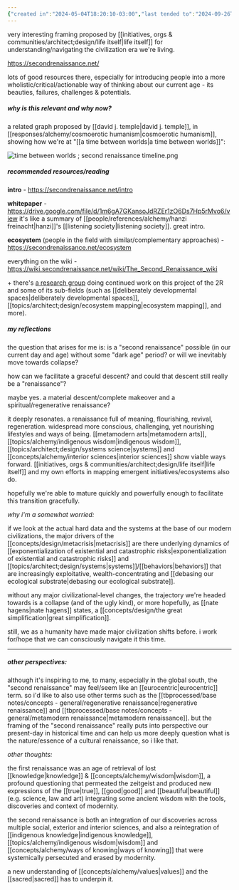 ```yaml
---
{"created in":"2024-05-04T18:20:10-03:00","last tended to":"2024-09-26T15:21:33-03:00","tags":["🌿","metacrisis","community","concept"],"aliases":["2R"],"dg-publish":true,"relevancescore":96,"notestage":["🌿"],"permalink":"/responses/design/second-renaissance/","dgPassFrontmatter":true,"created":"2024-05-04T18:20:10.067-03:00","updated":"2024-09-26T15:21:34.427-03:00"}
---
```


very interesting framing proposed by [[initiatives, orgs & communities/architect;design/life itself\|life itself]] for understanding/navigating the civilization era we're living.

https://secondrenaissance.net/

lots of good resources there, especially for introducing people into a more wholistic/critical/actionable way of thinking about our current age - its beauties, failures, challenges & potentials.

##### why is this relevant and why now?

a related graph proposed by [[david j. temple\|david j. temple]], in [[responses/alchemy/cosmoerotic humanism\|cosmoerotic humanism]], showing how we're at "[[a time between worlds\|a time between worlds]]":

![time between worlds ; second renaissance timeline.png](/img/user/assets/time%20between%20worlds%20;%20second%20renaissance%20timeline.png)

##### recommended resources/reading

**intro** - https://secondrenaissance.net/intro

**whitepaper** - https://drive.google.com/file/d/1m6gA7GKansoJdRZEr1zO6Ds7Hp5rMvo6/view
it's like a summary of [[people/references/alchemy/hanzi freinacht\|hanzi]]'s [[listening society\|listening society]]. great intro.

**ecosystem** (people in the field with similar/complementary approaches) - https://secondrenaissance.net/ecosystem

everything on the wiki - https://wiki.secondrenaissance.net/wiki/The_Second_Renaissance_wiki

\+ there's [a research group](https://lifeitself.org/research) doing continued work on this project of the 2R and some of its sub-fields (such as [[deliberately developmental spaces\|deliberately developmental spaces]], [[topics/architect;design/ecosystem mapping\|ecosystem mapping]], and more).

##### my reflections

the question that arises for me is: is a "second renaissance" possible (in our current day and age) without some "dark age" period? or will we inevitably move towards collapse?

how can we facilitate a graceful descent? and could that descent still really be a "renaissance"?

maybe yes. a material descent/complete makeover and a spiritual/regenerative renaissance?

it deeply resonates. a renaissance full of meaning, flourishing, revival, regeneration. widespread more conscious, challenging, yet nourishing lifestyles and ways of being. [[metamodern arts\|metamodern arts]], [[topics/alchemy/indigenous wisdom\|indigenous wisdom]], [[topics/architect;design/systems science\|systems]] and [[concepts/alchemy/interior sciences\|interior sciences]] show viable ways forward. [[initiatives, orgs & communities/architect;design/life itself\|life itself]] and my own efforts in mapping emergent initiatives/ecosystems also do.

hopefully we're able to mature quickly and powerfully enough to facilitate this transition gracefully.

*why i'm a somewhat worried:*

if we look at the actual hard data and the systems at the base of our modern civilizations, the major drivers of the [[concepts/design/metacrisis\|metacrisis]] are there  underlying dynamics of [[exponentialization of existential and catastrophic risks\|exponentialization of existential and catastrophic risks]] and [[topics/architect;design/systems\|systems]]/[[behaviors\|behaviors]] that are increasingly exploitative, wealth-concentrating and [[debasing our ecological substrate\|debasing our ecological substrate]].

without any major civilizational-level changes, the trajectory we're headed towards is a collapse (and of the ugly kind), or more hopefully, as [[nate hagens\|nate hagens]] states, a [[concepts/design/the great simplification\|great simplification]].

still, we as a humanity have made major civilization shifts before. i work for/hope that we can consciously navigate it this time.

---
##### other perspectives:

although it's inspiring to me, to many, especially in the global south, the "second renaissance" may feel/seem like an [[eurocentric\|eurocentric]] term. so i'd like to also use other terms such as the [[tbprocessed/base notes/concepts - general/regenerative renaissance\|regenerative renaissance]] and [[tbprocessed/base notes/concepts - general/metamodern renaissance\|metamodern renaissance]]. but the framing of the "second renaissance" really puts into perspective our present-day in historical time and can help us more deeply question what is the nature/essence of a cultural renaissance, so i like that.


*other thoughts:*

the first renaissance was an age of retrieval of lost [[knowledge\|knowledge]] & [[concepts/alchemy/wisdom\|wisdom]], a profound questioning that permeated the zeitgeist and produced new expressions of the [[true\|true]], [[good\|good]] and [[beautiful\|beautiful]] (e.g. science, law and art) integrating some ancient wisdom with the tools, discoveries and context of modernity.

the second renaissance is both an integration of our discoveries across multiple social, exterior and interior sciences, and also a reintegration of [[indigenous knowledge\|indigenous knowledge]], [[topics/alchemy/indigenous wisdom\|wisdom]] and [[concepts/alchemy/ways of knowing\|ways of knowing]] that were systemically persecuted and erased by modernity.

a new understanding of [[concepts/alchemy/values\|values]] and the [[sacred\|sacred]] has to underpin it.